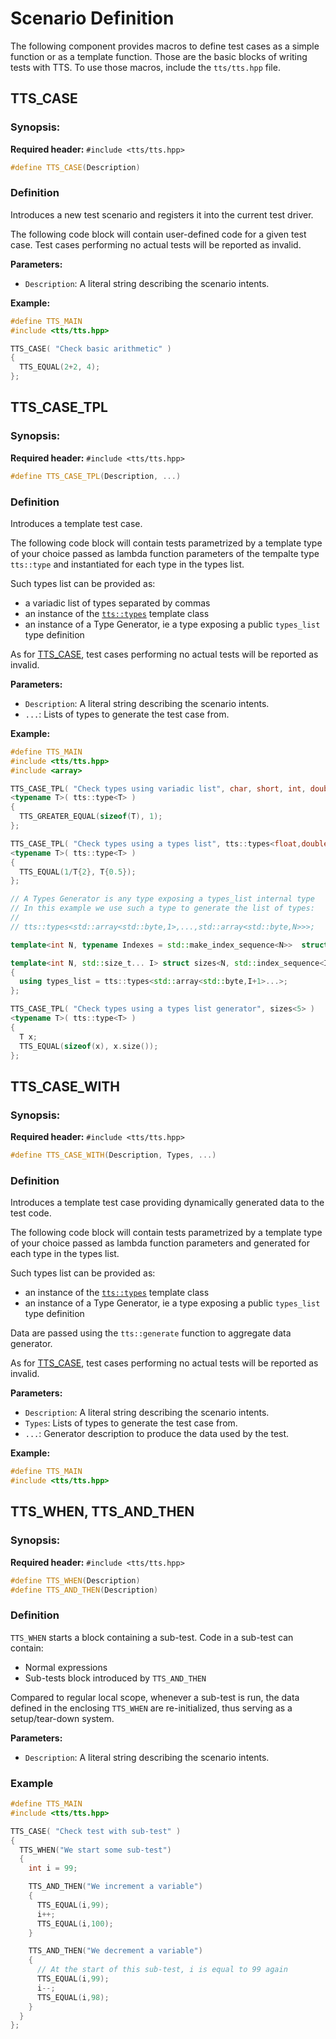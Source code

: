 # Scenario Definition
The following component provides macros to define test cases as a simple function or as a template
function. Those are the basic blocks of writing tests with TTS. To use those macros, include the `tts/tts.hpp` file.

## TTS_CASE

### Synopsis:
**Required header:** `#include <tts/tts.hpp>`
~~~~~~~~~~~~~~~~~~~~~~~~~~~~~~~~~~~~~~~~ c++
#define TTS_CASE(Description)
~~~~~~~~~~~~~~~~~~~~~~~~~~~~~~~~~~~~~~~~

### Definition
Introduces a new test scenario and registers it into the current test driver.

The following code block will contain user-defined code for a given test case. Test cases performing no actual tests will be reported as invalid.

**Parameters:**
  - `Description`: A literal string describing the scenario intents.

**Example:**

~~~~~~~~~~~~~~~~~~~~~~~~~~~~~~~~~~~~~~~~ c++
#define TTS_MAIN
#include <tts/tts.hpp>

TTS_CASE( "Check basic arithmetic" )
{
  TTS_EQUAL(2+2, 4);
};
~~~~~~~~~~~~~~~~~~~~~~~~~~~~~~~~~~~~~~~~

## TTS_CASE_TPL

### Synopsis:
**Required header:** `#include <tts/tts.hpp>`
~~~~~~~~~~~~~~~~~~~~~~~~~~~~~~~~~~~~~~~~ c++
#define TTS_CASE_TPL(Description, ...)
~~~~~~~~~~~~~~~~~~~~~~~~~~~~~~~~~~~~~~~~

### Definition
Introduces a template test case.

The following code block will contain tests parametrized by a template type of your choice passed as lambda function parameters of the tempalte type `tts::type` and instantiated for each type in the types list.

Such types list can be provided as:
  + a variadic list of types separated by commas
  + an instance of the [`tts::types`]() template class
  + an instance of a Type Generator, ie a type exposing a public `types_list` type definition

As for [TTS_CASE](#tts_case), test cases performing no actual tests will be reported as invalid.

**Parameters:**
  + `Description`: A literal string describing the scenario intents.
  + `...`: Lists of types to generate the test case from.

**Example:**

~~~~~~~~~~~~~~~~~~~~~~~~~~~~~~~~~~~~~~~~ c++
#define TTS_MAIN
#include <tts/tts.hpp>
#include <array>

TTS_CASE_TPL( "Check types using variadic list", char, short, int, double, void* )
<typename T>( tts::type<T> )
{
  TTS_GREATER_EQUAL(sizeof(T), 1);
};

TTS_CASE_TPL( "Check types using a types list", tts::types<float,double> )
<typename T>( tts::type<T> )
{
  TTS_EQUAL(1/T{2}, T{0.5});
};

// A Types Generator is any type exposing a types_list internal type
// In this example we use such a type to generate the list of types:
//
// tts::types<std::array<std::byte,1>,...,std::array<std::byte,N>>>;

template<int N, typename Indexes = std::make_index_sequence<N>>  struct sizes;

template<int N, std::size_t... I> struct sizes<N, std::index_sequence<I...>>
{
  using types_list = tts::types<std::array<std::byte,I+1>...>;
};

TTS_CASE_TPL( "Check types using a types list generator", sizes<5> )
<typename T>( tts::type<T> )
{
  T x;
  TTS_EQUAL(sizeof(x), x.size());
};
~~~~~~~~~~~~~~~~~~~~~~~~~~~~~~~~~~~~~~~~

## TTS_CASE_WITH

### Synopsis:
**Required header:** `#include <tts/tts.hpp>`
~~~~~~~~~~~~~~~~~~~~~~~~~~~~~~~~~~~~~~~~ c++
#define TTS_CASE_WITH(Description, Types, ...)
~~~~~~~~~~~~~~~~~~~~~~~~~~~~~~~~~~~~~~~~

### Definition
Introduces a template test case providing dynamically generated data to the test code.

The following code block will contain tests parametrized by a template type of your choice passed
as lambda function parameters and generated for each type in the types list.

Such types list can be provided as:
  + an instance of the [`tts::types`]() template class
  + an instance of a Type Generator, ie a type exposing a public `types_list` type definition

Data are passed using the `tts::generate` function to aggregate data generator.

As for [TTS_CASE](#tts_case), test cases performing no actual tests will be reported as invalid.

**Parameters:**
  + `Description`: A literal string describing the scenario intents.
  + `Types`: Lists of types to generate the test case from.
  + `...`: Generator description to produce the data used by the test.

**Example:**

~~~~~~~~~~~~~~~~~~~~~~~~~~~~~~~~~~~~~~~~ c++
#define TTS_MAIN
#include <tts/tts.hpp>
~~~~~~~~~~~~~~~~~~~~~~~~~~~~~~~~~~~~~~~~

## TTS_WHEN, TTS_AND_THEN

### Synopsis:
**Required header:** `#include <tts/tts.hpp>`
~~~~~~~~~~~~~~~~~~~~~~~~~~~~~~~~~~~~~~~~ c++
#define TTS_WHEN(Description)
#define TTS_AND_THEN(Description)
~~~~~~~~~~~~~~~~~~~~~~~~~~~~~~~~~~~~~~~~

### Definition

`TTS_WHEN` starts a block containing a sub-test. Code in a sub-test can contain:
  + Normal expressions
  + Sub-tests block introduced by `TTS_AND_THEN`

Compared to regular local scope, whenever a sub-test is run, the data defined in the enclosing
`TTS_WHEN` are re-initialized, thus serving as a setup/tear-down system.

**Parameters:**
  + `Description`: A literal string describing the scenario intents.

### Example

~~~~~~~~~~~~~~~~~~~~~~~~~~~~~~~~~~~~~~~~ c++
#define TTS_MAIN
#include <tts/tts.hpp>

TTS_CASE( "Check test with sub-test" )
{
  TTS_WHEN("We start some sub-test")
  {
    int i = 99;

    TTS_AND_THEN("We increment a variable")
    {
      TTS_EQUAL(i,99);
      i++;
      TTS_EQUAL(i,100);
    }

    TTS_AND_THEN("We decrement a variable")
    {
      // At the start of this sub-test, i is equal to 99 again
      TTS_EQUAL(i,99);
      i--;
      TTS_EQUAL(i,98);
    }
  }
};
~~~~~~~~~~~~~~~~~~~~~~~~~~~~~~~~~~~~~~~~
